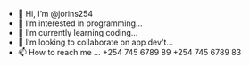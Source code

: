 - 👋 Hi, I’m @jorins254
- 👀 I’m interested in programming...
- 🌱 I’m currently learning coding...
- 💞️ I’m looking to collaborate on app dev't...
- 📫 How to reach me ...
        +254 745 6789 89
        +254 745 6789 83

<!---
jorins254/jorins254 is a ✨ special ✨ repository because its `README.md` (this file) appears on your GitHub profile.
You can click the Preview link to take a look at your changes.
--->
